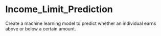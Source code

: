 # Income_Limit_Prediction
Create a machine learning model to predict whether an individual earns above or below a certain amount.
